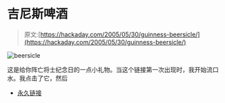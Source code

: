 # 吉尼斯啤酒

> 原文:[https://hackaday.com/2005/05/30/guinness-beersicle/](https://hackaday.com/2005/05/30/guinness-beersicle/)

![beersicle](../Images/01db8bff362215ab4417b46768579ac6.png)

这是给你阵亡将士纪念日的一点小礼物。当这个链接第一次出现时，我开始流口水。我点击了它，然后

*   [永久链接](http://www.lucaswolfen.co.uk/)